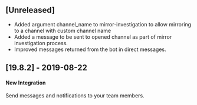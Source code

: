 ## [Unreleased]
  - Added argument channel_name to mirror-investigation to allow mirroring to a channel with custom channel name
  - Added a message to be sent to opened channel as part of mirror investigation process.
  - Improved messages returned from the bot in direct messages.
  
## [19.8.2] - 2019-08-22
#### New Integration
Send messages and notifications to your team members.
